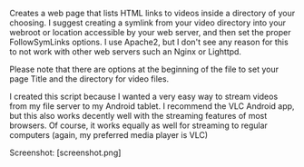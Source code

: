 Creates a web page that lists HTML links to videos inside a directory of your choosing. I suggest creating a symlink from your video directory into your webroot or location accessible by your web server, and then set the proper FollowSymLinks options. I use Apache2, but I don't see any reason for this to not work with other web servers such an Nginx or Lighttpd.

Please note that there are options at the beginning of the file to set your page Title and the directory for video files.

I created this script because I wanted a very easy way to stream videos from my file server to my Android tablet. I recommend the VLC Android app, but this also works decently well with the streaming features of most browsers. Of course, it works equally as well for streaming to regular computers (again, my preferred media player is VLC)

Screenshot:
[screenshot.png]
